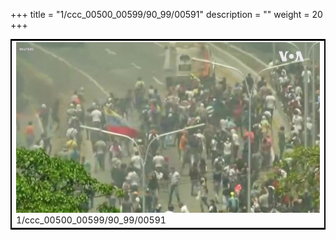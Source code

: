 +++
title = "1/ccc_00500_00599/90_99/00591"
description = ""
weight = 20
+++

<table style="border:2px solid black;max-width:800px;max-height:800px;" 
><tr><td>
<img class="center-fit-jpg"
src="/jpg_/aaa_20190430_NxaOmWaI8sI_00590.jpg">
1/ccc_00500_00599/90_99/00591
</img></td></tr></table>

